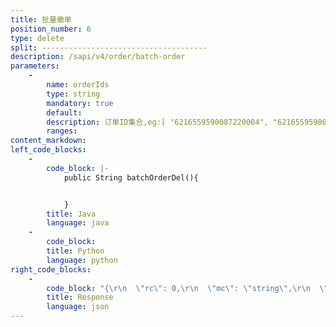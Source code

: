 ```yaml
---
title: 批量撤单
position_number: 6
type: delete
split: -------------------------------------
description: /sapi/v4/order/batch-order
parameters:
    -
        name: orderIds
        type: string
        mandatory: true
        default:
        description: 订单ID集合,eg:[ "6216559590087220004", "6216559590087220004" ]
        ranges:
content_markdown:
left_code_blocks:
    -
        code_block: |-
            public String batchOrderDel(){


            }
        title: Java
        language: java
    -
        code_block:
        title: Python
        language: python
right_code_blocks:
    -
        code_block: "{\r\n  \"rc\": 0,\r\n  \"mc\": \"string\",\r\n  \"ma\": [\r\n    {}\r\n  ],\r\n  \"result\": {}\r\n}"
        title: Response
        language: json
---
```

